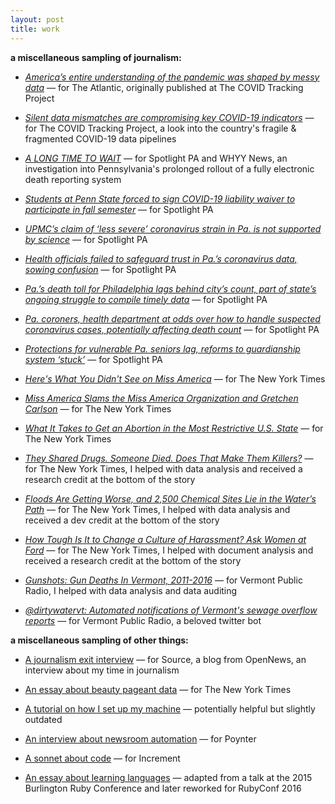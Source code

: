 ```yaml
---
layout: post
title: work
---
```

**a miscellaneous sampling of journalism:**

- [*America’s entire understanding of the pandemic was shaped by messy data*](https://www.theatlantic.com/science/archive/2021/05/pandemic-data-america-messy/618987/) — for The Atlantic, originally published at The COVID Tracking Project

- [*Silent data mismatches are compromising key COVID-19 indicators*](https://covidtracking.com/analysis-updates/silent-data-mismatches-are-compromising-key-covid-19-indicators) — for The COVID Tracking Project, a look into the country's fragile & fragmented COVID-19 data pipelines

- [*A LONG TIME TO WAIT*](https://www.spotlightpa.org/news/2020/09/pa-coronavirus-deaths-reporting-edrs/) — for Spotlight PA and WHYY News, an investigation into Pennsylvania's prolonged rollout of a fully electronic death reporting system

- [*Students at Penn State forced to sign COVID-19 liability waiver to participate in fall semester*](https://www.spotlightpa.org/news/2020/08/penn-state-coronavirus-covid-19-students-liability-waivers-fall-semester/) — for Spotlight PA

- [*UPMC’s claim of ‘less severe’ coronavirus strain in Pa. is not supported by science*](https://www.spotlightpa.org/news/2020/07/coronavirus-less-severe-strain-pennsylvania-upmc-claim/) — for Spotlight PA

- [*Health officials failed to safeguard trust in Pa.’s coronavirus data, sowing confusion*](https://www.spotlightpa.org/news/2020/06/pennsylvania-coronavirus-data-death-cases-confusion/) — for Spotlight PA

- [*Pa.’s death toll for Philadelphia lags behind city’s count, part of state’s ongoing struggle to compile timely data*](https://www.spotlightpa.org/news/2020/05/pennsylvania-philadelphia-coronavirus-death-toll/) — for Spotlight PA

- [*Pa. coroners, health department at odds over how to handle suspected coronavirus cases, potentially affecting death count*](https://www.spotlightpa.org/news/2020/04/pennsylvania-coronavirus-coroners-testing-communication-health-department/) — for Spotlight PA

- [*Protections for vulnerable Pa. seniors lag, reforms to guardianship system ‘stuck’*](https://www.spotlightpa.org/news/2020/03/pennsylvania-supreme-court-guardianship-seniors/) — for Spotlight PA

- [*Here's What You Didn't See on Miss America*](https://www.nytimes.com/2018/09/10/style/miss-america-2019-pageant.html) — for The New York Times

- [*Miss America Slams the Miss America Organization and Gretchen Carlson*](https://www.nytimes.com/2018/08/17/style/miss-america-cara-mund-gretchen-carlson.html) — for The New York Times

- [*What It Takes to Get an Abortion in the Most Restrictive U.S. State*](https://www.nytimes.com/interactive/2018/07/20/us/mississippi-abortion-restrictions.html) — for The New York Times

- [*They Shared Drugs. Someone Died. Does That Make Them Killers?*](https://www.nytimes.com/2018/05/25/us/drug-overdose-prosecution-crime.html) — for The New York Times, I helped with data analysis and received a research credit at the bottom of the story

- [*Floods Are Getting Worse, and 2,500 Chemical Sites Lie in the Water’s Path*](https://www.nytimes.com/interactive/2018/02/06/climate/flood-toxic-chemicals.html) — for The New York Times, I helped with data analysis and received a dev credit at the bottom of the story

- [*How Tough Is It to Change a Culture of Harassment? Ask Women at Ford*](https://www.nytimes.com/interactive/2017/12/19/us/ford-chicago-sexual-harassment.html) — for The New York Times, I helped with document analysis and received a research credit at the bottom of the story

- [*Gunshots: Gun Deaths In Vermont, 2011-2016*](https://www.vpr.org/vpr-news/2017-08-07/gunshots-project-data-gun-deaths-in-vermont-2011-2016) — for Vermont Public Radio, I helped with data analysis and data auditing

- [*@dirtywatervt: Automated notifications of Vermont's sewage overflow reports*](https://twitter.com/dirtywatervt) — for Vermont Public Radio, a beloved twitter bot

**a miscellaneous sampling of other things:**

- [A journalism exit interview](https://source.opennews.org/articles/exit-interviews-sara-simon/) — for Source, a blog from OpenNews, an interview about my time in journalism

- [An essay about beauty pageant data](https://www.nytimes.com/2018/09/12/insider/miss-america-data-software.html) — for The New York Times

- [A tutorial on how I set up my machine](https://open.nytimes.com/set-up-your-mac-like-an-interactive-news-developer-bb8d2c4097e5) — potentially helpful but slightly outdated

- [An interview about newsroom automation](https://www.poynter.org/tech-tools/2016/you-can-steal-sara-simons-sewage-bot-and-everything-else-she-makes/) — for Poynter

- [A sonnet about code](https://increment.com/programming-languages/code-poetry/) — for Increment

- [An essay about learning languages](https://medium.com/@sarambsimon/learning-fluency-672988a7ae52) — adapted from a talk at the 2015 Burlington Ruby Conference and later reworked for RubyConf 2016

